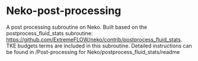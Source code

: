 # Neko-post-processing

A post processing subroutine on Neko. Built based on the postprocess_fluid_stats subroutine: https://github.com/ExtremeFLOW/neko/contrib/postprocess_fluid_stats.
TKE budgets terms are included in this subroutine.
Detailed instructions can be found in /Post-processing for Neko/postprocess_fluid_stats/readme
